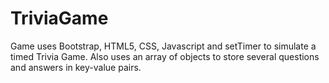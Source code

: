 # TriviaGame
Game uses Bootstrap, HTML5, CSS, Javascript and setTimer to simulate a timed Trivia Game. Also uses an array of objects to store several questions and answers in key-value pairs.
